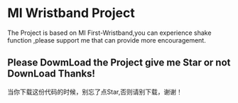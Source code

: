 # MI Wristband Project

The Project is based on MI First-Wristband,you can experience shake function ,please support me that can provide more encouragement.


## Please DowmLoad the Project give me Star or not DownLoad Thanks!
当你下载这份代码的时候，别忘了点Star,否则请别下载，谢谢！
